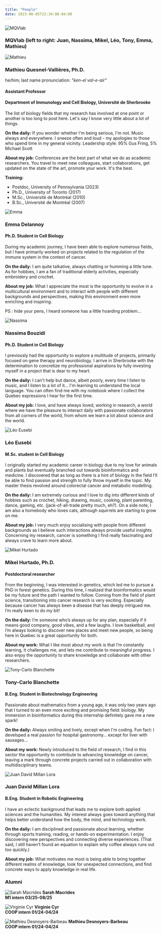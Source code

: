 ```yaml
---
title: "People"
date: 2023-06-05T22:34:08-04:00
---
```

![MQVlab](/img/lab_people_0925_small.jpg "MQVlab people 2025")

### MQVlab (left to right: Juan, Nassima, Mikel, Léo, Tony, Emma, Mathieu)

![Mathieu](/img/mathieu1_small.jpg "Mathieu in a green shirt")

### Mathieu Quesnel-Vallières, Ph.D.
he/him; last name pronunciation: *"ken-el val-e-air"*
#### Assistant Professor
#### Department of Immunology and Cell Biology, Université de Sherbrooke
The list of biology fields that my research has involved at one point
or another is too long to post here. Let's say I know very little about
a lot of things.

**On the daily:**
If you wonder whether I'm being serious, I'm not. Music always and
everywhere. I sneeze often and loud - my apologies to those who spend
time in my general vicinity.
Leadership style: 95% Gus Fring, 5% Michael Scott

**About my job:**
Conferences are the best part of what we do as academic
researchers. You travel to meet new colleagues, start collaborations,
get updated on the state of the art, promote your work. It's the best.

**Training:**
- Postdoc, University of Pennsylvania (2023)
- Ph.D., University of Toronto (2017)
- M.Sc., Université de Montréal (2010)
- B.Sc., Université de Montréal (2007)


![Emma](/img/emma_small.jpg "Emma in the lab")

### Emma Delannoy
#### Ph.D. Student in Cell Biology
During my academic journey, I have been able to explore numerous fields,
but I have primarily worked on projects related to the regulation
of the immune system in the context of cancer.

**On the daily:**
I am quite talkative, always chatting or humming a little tune.
As for hobbies, I am a fan of traditional elderly activities,
especially embroidery and crochet.

**About my job:**
What I appreciate the most is the opportunity to evolve in a multicultural
environment and to interact with people with different backgrounds and
perspectives, making this environment even more enriching and inspiring.

PS : hide your pens, I heard someone has a little hoarding problem...


![Nassima](/img/nassima_small.jpg "Nassima in the lab")

### Nassima Bouzidi
#### Ph.D. Student in Cell Biology
I previously had the opportunity to explore a multitude of projects,
primarily focused on gene therapy and neurobiology. I arrive in Sherbrooke
with the determination to concretize my professional aspirations by fully
investing myself in a project that is dear to my heart.

**On the daily:**
I can't help but dance, albeit poorly, every time I listen to music, and I listen
to a lot of it... I'm learning to understand the local language. You can often find
me with my notebook where I collect the Quebec expressions I hear for the first time.

**About my job:**
I love, and have always loved, working in research, a world where we have the
pleasure to interact daily with passionate collaborators from all corners of the world,
from whom we learn a lot about science and the world.


![Léo Eusebi](/img/leo1_small.jpg "Léo in the city")

### Léo Eusebi
#### M.Sc. student in Cell Biology

I originally started my academic career in biology due to my love for animals and plants
but eventually branched out towards bioinformatics and medicine. I discovered that as
long as there is a hint of biology in the field I’ll be able to find passion and
strength to fully throw myself in the topic. My master thesis revolved around colorectal
cancer and metabolic modelling. 

**On the daily:**
I am extremely curious and I love to dig into different kinds of hobbies such as
crochet, hiking, drawing, music, cooking, plant parenting, dance, gaming, etc.
(jack-of-all-trade pretty much, eh?). On a side note, I am also a homebody who loves
cats, although squirrels are starting to grow on me.

**About my job:**
I very much enjoy socialising with people from different backgrounds as I believe
such interactions always provide useful insights. Concerning my research, cancer
is something I find really fascinating and always crave to learn more about.


![Mikel Hurtado](/img/mikel_small.png "Mikel in the office")

### Mikel Hurtado, Ph.D.
#### Postdoctoral researcher

From the beginning, I was interested in genetics, which led me to pursue a PhD in
forest genetics. During this time, I realized that bioinformatics would be my future
and the path I wanted to follow. Coming from the field of plant science, transitioning
into cancer research is very exciting. Especially because cancer has always been a
disease that has deeply intrigued me. I’m really keen to do my bit!

**On the daily:**
I’m someone who’s always up for any plan, especially if it means good company, good vibes,
and a few laughs. I love basketball, and I’m always looking to discover new places and
meet new people, so being here in Quebec is a great opportunity for both.

**About my work:**
What I like most about my work is that I’m constantly learning, it challenges me, and
lets me contribute to meaningful progress. I also enjoy the opportunity to share knowledge
and collaborate with other researchers.


![Tony-Carlo Blanchette](/img/tony_small.jpg "Tony in the lab")

### Tony-Carlo Blanchette
#### B.Eng. Student in Biotechnology Engineering

Passionate about mathematics from a young age, it was only two years ago that I 
turned to an even more exciting and promising field: biology. My immersion in bioinformatics
during this internship definitely gave me a new spark!

**On the daily:**
Always smiling and lively, except when I'm coding. Fun fact: I developed a real passion
for hospital gastronomy… except for liver with sausages…

**About my work:**
Newly introduced to the field of research, I find in this sector the opportunity
to contribute to advancing knowledge on cancer, leaving a mark through concrete
projects carried out in collaboration with multidisciplinary teams.


![Juan David Millan Lora](/img/juan_small.jpg "Juan in the nature")

### Juan David Millan Lora
#### B.Eng. Student in Robotic Engineering

I have an eclectic background that leads me to explore both applied sciences and the humanities.
My interest always goes toward anything that helps better understand how the body,
the mind, and technology work.

**On the daily:**
I am disciplined and passionate about learning, whether through sports training,
reading, or hands-on experimentation. I enjoy discovering new perspectives and connecting
diverse experiences. (That said, I still haven’t found an equation to explain why coffee
always runs out too quickly.)

**About my job:**
What motivates me most is being able to bring together different realms of knowledge,
look for unexpected connections, and find concrete ways to apply knowledge in real life.


### Alumni
![Sarah Macrides](/img/sarah_alumnus.png "Alumni")
**Sarah Macrides**  
**M1 intern 03/25-08/25**

![Virginie Cyr](/img/virginie_alumnus.png "Alumni")
**Virginie Cyr**  
**COOP intern 01/24-04/24**

![Mathieu Desnoyers-Barbeau](/img/mathieuDB_alumnus.png "Alumni")
**Mathieu Desnoyers-Barbeau**  
**COOP intern 01/24-04/24**

